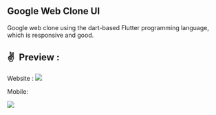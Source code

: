 ## Google Web Clone UI
Google web clone using the dart-based Flutter programming language, which is responsive and good.

## ✌&ensp;Preview :
Website :
<img src="https://raw.githubusercontent.com/mrbrelax/google_web_clone_ui/main/screenshoot/google_web_clone.png">

Mobile:

<img src="https://raw.githubusercontent.com/mrbrelax/google_web_clone_ui/main/screenshoot/google_web_clone_hp.png">
